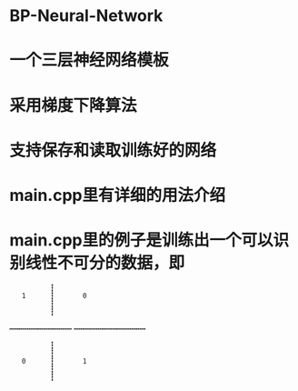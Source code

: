 # BP-Neural-Network
# 一个三层神经网络模板
# 采用梯度下降算法
# 支持保存和读取训练好的网络
# main.cpp里有详细的用法介绍


# main.cpp里的例子是训练出一个可以识别线性不可分的数据，即




              ┇
       1      ┇       0
              ┇
              ┇
              
┅┅┅┅┅┅┅┅┅┅┅┅┅   ┅┅┅┅┅┅┅┅┅┅┅┅┅┅┅

              ┇
              ┇
       0      ┇       1
              ┇
              ┇
